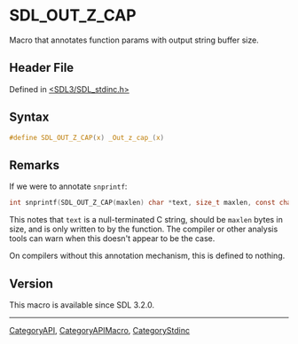 # SDL_OUT_Z_CAP

Macro that annotates function params with output string buffer size.

## Header File

Defined in [<SDL3/SDL_stdinc.h>](https://github.com/libsdl-org/SDL/blob/main/include/SDL3/SDL_stdinc.h)

## Syntax

```c
#define SDL_OUT_Z_CAP(x) _Out_z_cap_(x)
```

## Remarks

If we were to annotate `snprintf`:

```c
int snprintf(SDL_OUT_Z_CAP(maxlen) char *text, size_t maxlen, const char *fmt, ...);
```

This notes that `text` is a null-terminated C string, should be `maxlen`
bytes in size, and is only written to by the function. The compiler or
other analysis tools can warn when this doesn't appear to be the case.

On compilers without this annotation mechanism, this is defined to nothing.

## Version

This macro is available since SDL 3.2.0.





----
[CategoryAPI](CategoryAPI), [CategoryAPIMacro](CategoryAPIMacro), [CategoryStdinc](CategoryStdinc)

